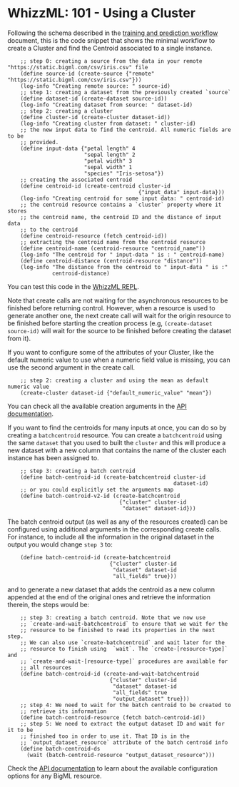 # WhizzML: 101 - Using a Cluster

Following the schema described in the [training and prediction workflow](workflow.md)
document, this is the code snippet that shows the minimal workflow to
create a Cluster and find the Centroid associated to a single instance.

```
    ;; step 0: creating a source from the data in your remote "https://static.bigml.com/csv/iris.csv" file
    (define source-id (create-source {"remote" "https://static.bigml.com/csv/iris.csv"}))
    (log-info "Creating remote source: " source-id)
    ;; step 1: creating a dataset from the previously created `source`
    (define dataset-id (create-dataset source-id))
    (log-info "Creating dataset from source: " dataset-id)
    ;; step 2: creating a cluster
    (define cluster-id (create-cluster dataset-id))
    (log-info "Creating cluster from dataset: " cluster-id)
    ;; the new input data to find the centroid. All numeric fields are to be
    ;; provided.
    (define input-data {"petal length" 4
                        "sepal length" 2
                        "petal width" 3
                        "sepal width" 1
                        "species" "Iris-setosa"})
    ;; creating the associated centroid
    (define centroid-id (create-centroid cluster-id
                                         {"input_data" input-data}))
    (log-info "Creating centroid for some input data: " centroid-id)
    ;; the centroid resource contains a `cluster` property where it stores
    ;; the centroid name, the centroid ID and the distance of input data
    ;; to the centroid
    (define centroid-resource (fetch centroid-id))
    ;; extracting the centroid name from the centroid resource
    (define centroid-name (centroid-resource "centroid_name"))
    (log-info "The centroid for " input-data " is : " centroid-name)
    (define centroid-distance (centroid-resource "distance"))
    (log-info "The distance from the centroid to " input-data " is :"
              centroid-distance)
```

You can test this code in the [WhizzML REPL](https://bigml.com/labs/repl/).

Note that create calls are not waiting for the asynchronous resources to be
finished before returning control. However, when a resource is used to generate
another one, the next create call will wait for the origin resource to be
finished before starting the creation process (e.g, `(create-dataset source-id)`
will wait for the source to be finished before creating the dataset from it).

If you want to configure some of the attributes of your Cluster,
like the default numeric value to use when a numeric field value is missing,
you can use the second argument in the create call.

```
    ;; step 2: creating a cluster and using the mean as default numeric value
    (create-cluster dataset-id {"default_numeric_value" "mean"})
```

You can check all the available creation arguments in the
[API documentation](https://bigml.com/api/clusters?id=cluster-arguments).

If you want to find the centroids for many inputs at once, you can do so by
creating a `batchcentroid` resource. You can create a `batchcentroid` using
the same `dataset` that you used to built the `cluster` and this will produce a
new dataset with a new column that contains the name of the cluster each
instance has been assigned to.

```
    ;; step 3: creating a batch centroid
    (define batch-centroid-id (create-batchcentroid cluster-id
                                                    dataset-id)
    ;; or you could explicitly set the arguments map
    (define batch-centroid-v2-id (create-batchcentroid
                                   {"cluster" cluster-id
                                    "dataset" dataset-id}))
```

The batch centroid output (as well as any of the resources created)
can be configured using additional arguments in the corresponding create calls.
For instance, to include all the information in the original dataset in the
output you would change `step 3` to:

```
    (define batch-centroid-id (create-batchcentroid
                                {"cluster" cluster-id
                                 "dataset" dataset-id
                                 "all_fields" true}))
```

and to generate a new dataset that adds the centroid as a new column
appended at the end of the original ones and retrieve the information therein,
the steps would be:

```
    ;; step 3: creating a batch centroid. Note that we now use
    ;; `create-and-wait-batchcentroid` to ensure that we wait for the
    ;; resource to be finished to read its properties in the next step.
    ;; We can also use `create-batchcentroid` and wait later for the
    ;; resource to finish using  `wait`. The `create-[resource-type]` and
    ;; `create-and-wait-[resource-type]` procedures are available for
    ;; all resources
    (define batch-centroid-id (create-and-wait-batchcentroid
                                {"cluster" cluster-id
                                 "dataset" dataset-id
                                 "all_fields" true
                                 "output_dataset" true}))
    ;; step 4: We need to wait for the batch centroid to be created to
    ;; retrieve its information
    (define batch-centroid-resource (fetch batch-centroid-id))
    ;; step 5: We need to extract the output dataset ID and wait for it to be
    ;; finished too in order to use it. That ID is in the
    ;; `output_dataset_resource` attribute of the batch centroid info
    (define batch-centroid-ds
      (wait (batch-centroid-resource "output_dataset_resource")))
```

Check the [API documentation](https://bigml.com/api/) to learn about the
available configuration options for any BigML resource.

